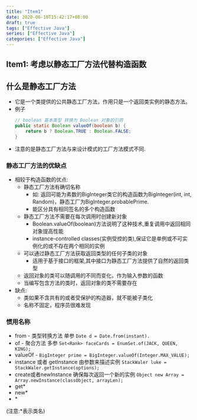 ```yaml
---
title: "Item1"
date: 2020-06-10T15:42:17+08:00
draft: true
tags: ["Effective Java"]
series: ["Effective Java"]
categories: ["Effective Java"]
---
```




## Item1: 考虑以静态工厂方法代替构造函数

## 什么是静态工厂方法
+ 它是一个类提供的公共静态工厂方法，作用只是一个返回类实例的静态方法。
+ 例子
  ```java
  // boolean 基本类型 转换为 Boolean 对象的引用
  public static Boolean valueOf(boolean b) {
      return b ? Boolean.TRUE : Boolean.FALSE;
  }
  ```
+ 注意的是静态工厂方法与来设计模式的工厂方法模式不同.

### 静态工厂方法的优缺点
+ 相较于构造函数的优点:
  + 静态工厂方法有确切名称
    + 如: 返回可能为素数的BigInteger类它的构造函数为BigInteger(int, int, Random)，静态工厂为BigInteger.probablePrime.
    + 能区分具有相同签名的多个构造函数
  + 静态工厂方法不需要在每次调用时创建新对象
    + Boolean.valueOf(boolean)方法说明了这种技术,重复调用中返回相同对象提高性能
    + instance-controlled classes(实例受控的类),保证它是单例或不可实例化的或不存在两个相同的实例
  + 可以通过静态工厂方法获取返回类型的任何子类的对象
    + 适用于基于接口的框架,其中接口为静态工厂方法提供了自然的返回类型
  + 返回对象的类可以随调用的不同而变化，作为输入参数的函数
  + 当编写包含方法的类时，返回对象的类不需要存在
+ 缺点:
  + 类如果不含共有的或者受保护的构造器，就不能被子类化
  + 名称不固定，程序员很难发现
### 惯用名称
+ from  - 类型转换方法 单参 `Date d = Date.from(instant).` 
+ of  - 聚合方法 多参 `Set<Rank> faceCards = EnumSet.of(JACK, QUEEN, KING);`
+ valueOf -  `BigInteger prime = BigInteger.valueOf(Integer.MAX_VALUE);`
+ instance 或者 getInstance 由参数来描述实例 `StackWaler luke = StackWaler.getInstance(options);`
+ create或者newInstance 确保每次返回一个新的实例 `Object new Array = Array.newInstance(classObject, arrayLen);`
+ get*
+ new*
+ \*

(注意:*表示类名)

